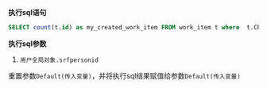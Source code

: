 <p class="panel-title"><b>执行sql语句</b></p>

```sql
SELECT count(t.id) as my_created_work_item FROM work_item t where  t.CREATE_MAN = ?
```

<p class="panel-title"><b>执行sql参数</b></p>

1. `用户全局对象.srfpersonid`

重置参数`Default(传入变量)`，并将执行sql结果赋值给参数`Default(传入变量)`

